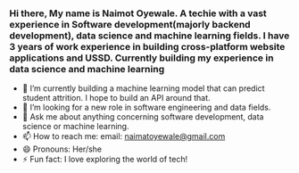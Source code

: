 ### Hi there, My name is Naimot Oyewale. A techie with a vast experience in Software development(majorly backend development), data science and machine learning fields. I have 3 years of work experience in building cross-platform website applications and USSD. Currently building my experience in data science and machine learning


- 🔭 I’m currently building a machine learning model that can predict student attrition. I hope to build an API around that.
- 🤔 I’m looking for a new role in software engineering and data fields.
- 💬 Ask me about anything concerning software development, data science or machine learning.
- 📫 How to reach me: email: naimatoyewale@gmail.com
- 😄 Pronouns: Her/she
- ⚡ Fun fact: I love exploring the world of tech!
